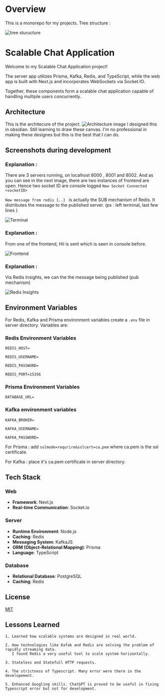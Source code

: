 # Overview 
This is a monorepo for my projects.
Tree structure :

![tree sturucture](https://github.com/leftover19/Leftover/assets/113136731/08424079-11a5-4ff4-b6e0-6e775c4f3ff4)

# Scalable Chat Application 

Welcome to my Scalable Chat Application project! 

The server app utilizes Prisma, Kafka, Redis, and TypeScript, while the web app is built with Next.js and incorporates WebSockets via Socket.IO. 

Together, these components form a scalable chat application capable of handling multiple users concurrently.

## Architecture
This is the architecure of the project. 
![Architecture image](https://github.com/leftover19/Leftover/assets/113136731/41261662-bbc5-4dca-8adf-8c67dbec7bc2)
I designed this in obsidian. Still learning to draw these canvas. I'm no professional in making these designes but this is the best that I can do.

## Screenshots during development 
### Explanation : 
There are 3 servers running, on localhost 8000 , 8001 and 8002. 
And as you can see in the next image, there are two instances of frontend are open. Hence two socket ID are console logged `New Socket Connected <socketID>`

`New message from redis {..} ` is actually the SUB mechanism of Redis. It distributes the message to the published server.
(ps : left terminal, last few lines )

![Terminal](https://github.com/leftover19/Leftover/assets/113136731/7b8e10a3-c94a-48b3-ac1f-1cbc2bfce879)
### Explanation : 
From one of the frontend, Hii is sent which is seen in console before. 

![Frontend](https://github.com/leftover19/Leftover/assets/113136731/bdeaf052-8489-484d-9be0-434b080e04f0)
### Explanation : 
Via Redis Insights, we can the the message being published (pub mechanism)

![Redis Insights](https://github.com/leftover19/Leftover/assets/113136731/e05e2b7d-b87d-4c45-b29e-4e1e93260ae5)


## Environment Variables

For Redis, Kafka and Prisma environment variables create a `.env` file in server directory.
Variables are: 
### Redis Environment Variables
```env
REDIS_HOST=

REDIS_USERNAME=

REDIS_PASSWORD=

REDIS_PORT=15356
```

### Prisma Environment Variables
```env
DATABASE_URL=
```

### Kafka environment variables
``` env
KAFKA_BROKER=

KAFKA_USERNAME=

KAFKA_PASSWORD=

```
For Prisma : add `sslmode=requrire&sslcert=ca.pem`
where ca.pem is the ssl certificate.


For Kafka : place it's ca.pem certificate in server directory.
## Tech Stack

### Web
- **Framework**: Next.js
- **Real-time Communication**: Socket.io

### Server
- **Runtime Environment**: Node.js
- **Caching**: Redis
- **Messaging System**: KafkaJS
- **ORM (Object-Relational Mapping)**: Prisma
- **Language**: TypeScript

### Database
- **Relational Database**: PostgreSQL
- **Caching**: Redis

## License

[MIT](https://github.com/leftover19/Leftover/blob/main/LICENSE)


## Lessons Learned
    1. Learned how scalable systems are designed in real world. 

    2. How technologies like Kafak and Redis are solving the problem of rapidly streaming data. 
       I found Redis a very useful tool to scale system horizontally.

    3. Stateless and Statefull HTTP requests.

    4. The strictness of Typescript. Many error were there in the developement.

    5. Enhanced Googling skills. ChatGPT is proved to be useful in fixing Typescript error but not for development.

